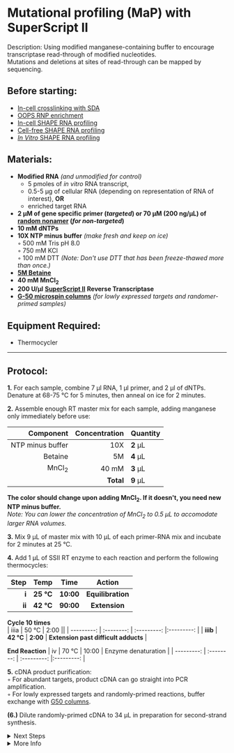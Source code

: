 Mutational profiling (MaP) with SuperScript II
================================================================================
Description: Using modified manganese-containing buffer to encourage transcriptase read-through of modified nucleotides.<br/>
Mutations and deletions at sites of read-through can be mapped by sequencing.

Before starting:
--------------------------------------------------------------------------------
* [In-cell crosslinking with SDA](../Chemical-Probing/SDA-Xlinking.md)
* [OOPS RNP enrichment](../Chemical-Probing/OOPS-RNP.md)
* [In-cell SHAPE RNA profiling](../Chemical-Probing/In-Cell-SHAPE.md)
* [Cell-free SHAPE RNA profiling](../Chemical-Probing/Cell-free-SHAPE.md)
* [*In Vitro* SHAPE RNA profiling](../Chemical-Probing/In-Vitro-SHAPE.md)

Materials:
--------------------------------------------------------------------------------
  * **Modified RNA** _(and unmodified for control)_
    * 5 pmoles of _in vitro_ RNA transcript,
    * 0.5-5 µg of cellular RNA (depending on representation of RNA of interest), **OR**
    * enriched target RNA
  * **2 µM of gene specific primer (_targeted_) or 70 µM (200 ng/µL) of [random nonamer](https://www.neb.com/products/s1254-random-primer-9#Product%20Information) (_for non-targeted_)**
  * **10 mM dNTPs**
  * **10X NTP minus buffer** _(make fresh and keep on ice)_  
    ◦ 500 mM Tris pH 8.0  
    ◦ 750 mM KCl  
    ◦ 100 mM DTT _(Note: Don't use DTT that has been freeze-thawed more than once.)_  
  * [**5M Betaine**](https://www.fishersci.ca/shop/products/betaine-5m-solution-molecular-biology-grade-ultrapure-affymetrix-usb-3/aaj77507ucr)
  * **40 mM MnCl<sub>2</sub>**  
  * **200 U/µl** [**SuperScript II**](https://www.thermofisher.com/order/catalog/product/18064022#/18064022) **Reverse Transcriptase**
  * [**G-50 microspin columns**](https://www.cytivalifesciences.com/en/us/shop/molecular-biology/purification/gel-filtration-columns/illustra-microspin-g-50-columns-p-00056)
 _(for lowly expressed targets and randomer-primed samples)_  
  
Equipment Required:
--------------------------------------------------------------------------------
  * Thermocycler

___
Protocol:
--------------------------------------------------------------------------------

**1.** For each sample, combine 7 µl RNA, 1 µl primer, and 2 µl of dNTPs. <br/>Denature at 68-75 °C for 5 minutes, then anneal on ice for 2 minutes.

**2.** Assemble enough RT master mix for each sample, adding manganese only immediately before use:

  | Component | Concentration | Quantity | 
  | ---------: | ---------: | :---------- |
  | NTP minus buffer | 10X | **2**  µL | 
  | Betaine | 5M | **4**  µL |
  | MnCl<sub>2</sub> | 40 mM | **3**  µL |
  || **Total** | **9** µL |
  
  **The color should change upon adding MnCl<sub>2</sub>. If it doesn't, you need new NTP minus buffer.**  
  _Note: You can lower the concentration of MnCl<sub>2</sub> to 0.5 µL to accomodate larger RNA volumes._
  
**3.** Mix 9 µL of master mix with 10 µL of each primer-RNA mix and incubate for 2 minutes at 25 °C. 

**4.** Add 1 µL of SSII RT enzyme to each reaction and perform the following thermocycles:

  | Step | Temp | Time | Action |
  | ---------: | :--------: | :---------: |:---------: |
  | **i** | **25 °C** | **10:00** | **Equilibration** |
  | **ii** | **42 °C** | **90:00** | **Extension** |
  
  **Cycle 10 times**  
  | iiia | 50 °C | 2:00 ||
  | ---------: | :--------: | :---------: |:---------: |
  | **iiib** | **42 °C** | **2:00** | **Extension past difficult adducts** |
 
  **End Reaction** 
  | iv | 70 °C | 10:00 | Enzyme denaturation |
  | ---------: | :--------: | :---------: |:---------: |

**5.** cDNA product purification:  
  ◦ For abundant targets, product cDNA can go straight into PCR amplification.  
  ◦ For lowly expressed targets and randomly-primed reactions, buffer exchange with [G50 columns](../NGS/G-50-microspin.md).

**(6.)** Dilute randomly-primed cDNA to 34 µL in preparation for second-strand synthesis.
  
<!-- The text below creates dropdown lists for links to next steps or hyperlinks -->

<details>
  <summary>Next Steps</summary>
  
</p> <a href="../NGS/Second-Strand-Synthesis.md">
Second-Strand Synthesis</a>

</p> <a href="../NGS/Two-Step-PCR-Library.md">
2-step PCR library generation </a>

</details>

<details>
  <summary>More Info</summary>
  
  <a href="https://doi.org/10.1038/nprot.2015.103">
Original SHAPE-MaP Protocol</a>  

</details>
